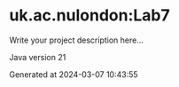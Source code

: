 # uk.ac.nulondon:Lab7

Write your project description here...

Java version 21

Generated at 2024-03-07 10:43:55
